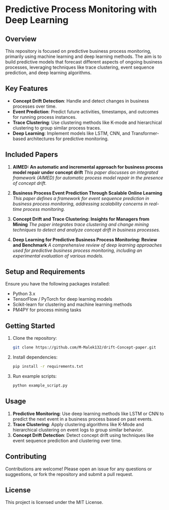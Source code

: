 

# **Predictive Process Monitoring with Deep Learning**

## **Overview**

This repository is focused on predictive business process monitoring, primarily using machine learning and deep learning methods. The aim is to build predictive models that forecast different aspects of ongoing business processes, leveraging techniques like trace clustering, event sequence prediction, and deep learning algorithms.

## **Key Features**

* **Concept Drift Detection**: Handle and detect changes in business processes over time.
* **Event Prediction**: Predict future activities, timestamps, and outcomes for running process instances.
* **Trace Clustering**: Use clustering methods like K-mode and hierarchical clustering to group similar process traces.
* **Deep Learning**: Implement models like LSTM, CNN, and Transformer-based architectures for predictive monitoring.

## **Included Papers**

1. **AIMED: An automatic and incremental approach for business process model repair under concept drift**
   *This paper discusses an integrated framework (AIMED) for automatic process model repair in the presence of concept drift.*

2. **Business Process Event Prediction Through Scalable Online Learning**
   *This paper defines a framework for event sequence prediction in business process monitoring, addressing scalability concerns in real-time process monitoring.*

3. **Concept Drift and Trace Clustering: Insights for Managers from Mining**
   *The paper integrates trace clustering and change mining techniques to detect and analyze concept drift in business processes.*

4. **Deep Learning for Predictive Business Process Monitoring: Review and Benchmark**
   *A comprehensive review of deep learning approaches used for predictive business process monitoring, including an experimental evaluation of various models.*

## **Setup and Requirements**

Ensure you have the following packages installed:

* Python 3.x
* TensorFlow / PyTorch for deep learning models
* Scikit-learn for clustering and machine learning methods
* PM4PY for process mining tasks

## **Getting Started**

1. Clone the repository:

   ```bash
   git clone https://github.com/M-Malek132/drift-Concept-paper.git
   ```

2. Install dependencies:

   ```bash
   pip install -r requirements.txt
   ```

3. Run example scripts:

   ```bash
   python example_script.py
   ```

## **Usage**

1. **Predictive Monitoring**: Use deep learning methods like LSTM or CNN to predict the next event in a business process based on past events.
2. **Trace Clustering**: Apply clustering algorithms like K-Mode and hierarchical clustering on event logs to group similar behavior.
3. **Concept Drift Detection**: Detect concept drift using techniques like event sequence prediction and clustering over time.

## **Contributing**

Contributions are welcome! Please open an issue for any questions or suggestions, or fork the repository and submit a pull request.

## **License**

This project is licensed under the MIT License.

